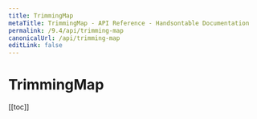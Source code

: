 ```yaml
---
title: TrimmingMap
metaTitle: TrimmingMap - API Reference - Handsontable Documentation
permalink: /9.4/api/trimming-map
canonicalUrl: /api/trimming-map
editLink: false
---
```


# TrimmingMap

[[toc]]
